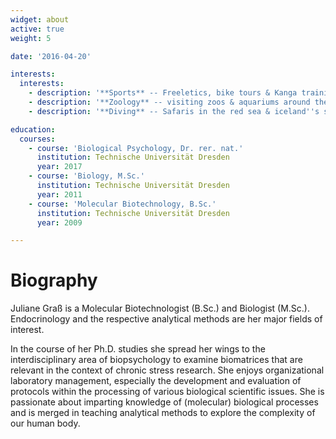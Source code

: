 ```yaml
---
widget: about
active: true
weight: 5

date: '2016-04-20'

interests:
  interests:
    - description: '**Sports** -- Freeletics, bike tours & Kanga training with my daughter'
    - description: '**Zoology** -- visiting zoos & aquariums around the world'
    - description: '**Diving** -- Safaris in the red sea & iceland''s salfra column'

education:
  courses:
    - course: 'Biological Psychology, Dr. rer. nat.'
      institution: Technische Universität Dresden
      year: 2017
    - course: 'Biology, M.Sc.'
      institution: Technische Universität Dresden
      year: 2011
    - course: 'Molecular Biotechnology, B.Sc.'
      institution: Technische Universität Dresden
      year: 2009

---
```


# Biography

Juliane Graß is a Molecular Biotechnologist (B.Sc.) and Biologist (M.Sc.).
Endocrinology and the respective analytical methods are her major fields of interest.

In the course of her Ph.D. studies she spread her wings to the interdisciplinary area of biopsychology to examine biomatrices that are relevant in the context of chronic stress research.
She enjoys organizational laboratory management, especially the development and evaluation of protocols within the processing of various biological scientific issues.
She is passionate about imparting knowledge of (molecular) biological processes and is merged in teaching analytical methods to explore the complexity of our human body.
